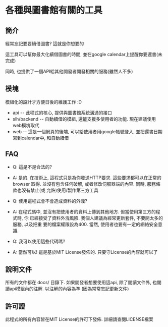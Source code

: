 # 各種與圖書館有關的工具

## 簡介
經常忘記要要續借圖書? 這就是你想要的

這工具可以幫你最大化續借圖書的時間, 並在google calendar上提醒你要還書(未完成)

同時, 也提供了一個API給其他開發者開發相關的服務(雖然人不多)

## 模塊
模組化的設計才方便日後的維護工作 :D

 - api -- 此程式的核心, 提供與圖書館系統溝通的接口
 - slh/backend -- 自動續借的模組, 還能支援多使用者的功能. 現在建議使用web模塊取代
 - web -- 這是一個網頁的後端, 可以給使用者用google帳號登入, 並把還書日期寫到calendar中, 和自動續借

## FAQ
 - Q: 這是不是合法的?
 - A: 是的. 在技術上, 這程式只是為你發送HTTP要求. 這些要求都可以在正常的browser    取得. 並沒有包含任何破解, 或者修改伺服器端的內容. 同時, 服務條款也沒有禁止(或    允許)使用/製作第三方工具

 - Q: 使用這程式會不會造成資料的外洩?
 - A: 在程式碼中, 並沒有把使用者的資料上傳到其他地方. 但當使用第三方的程式時, 你    已經接受了資料外洩風險. 我個人建議為經常更新套件, 不要開太多的服務, 以及把重    要的檔案權限設為400. 當然, 使用者也要有一定的網絡安全意識.

 - Q: 我可以使用這些代碼嗎?
 - A: 當然可以! 這是基於MIT License發佈的. 只要守License的內容就可以了

## 說明文件
所有的文件都在 docs/ 目錄下. 如果開發者想要使用這api, 除了閱讀文件外, 也閱讀api模組內的注解. 以注解的內容為準 (因為常常忘記更新文件)

## 許可證
此程式的所有內容皆在MIT License的許可下發佈. 詳細請查閱LICENSE檔案

